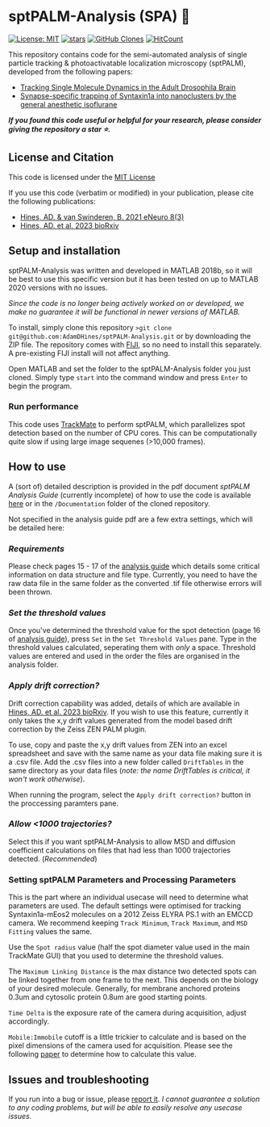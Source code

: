 # sptPALM-Analysis (SPA) :microscope:
[![License: MIT](https://img.shields.io/badge/License-MIT-yellow.svg?style=flat-square)](https://creativecommons.org/licenses/by-nc-sa/4.0/)
[![stars](https://img.shields.io/github/stars/AdamDHines/sptPALM-Analysis.svg?style=flat-square)](https://github.com/AdamDHines/sptPALM-Analysis/stargazers)
[![GitHub Clones](https://img.shields.io/badge/dynamic/json?color=success&label=Clone&query=count&url=https://gist.githubusercontent.com/AdamDHines/bddab1ad93ef30141a8cde52bab35b25/raw/clone.json&logo=github)](https://github.com/MShawon/github-clone-count-badge)
[![HitCount](https://hits.dwyl.com/AdamDHines/sptPALM-Analysis.svg?style=flat-square)](http://hits.dwyl.com/AdamDHines/sptPALM-Analysis)

This repository contains code for the semi-automated analysis of single particle tracking & photoactivatable localization microscopy (sptPALM), developed from the following papers:
* [Tracking Single Molecule Dynamics in the Adult Drosophila Brain](https://www.eneuro.org/content/8/3/ENEURO.0057-21.2021)
* [Synapse-specific trapping of Syntaxin1a into nanoclusters by the general anesthetic isoflurane](https://www.biorxiv.org/content/10.1101/2023.02.27.530184v1)

**_If you found this code useful or helpful for your research, please consider giving the repository a star :star:._**

## License and Citation

This code is licensed under the [MIT License](https://choosealicense.com/licenses/mit/)

If you use this code (verbatim or modified) in your publication, please cite the following publications:
* [Hines, AD. & van Swinderen, B. 2021 eNeuro 8(3)](https://www.eneuro.org/content/8/3/ENEURO.0057-21.2021)
* [Hines, AD. et al. 2023 bioRxiv](https://www.biorxiv.org/content/10.1101/2023.02.27.530184v1)

## Setup and installation
sptPALM-Analysis was written and developed in MATLAB 2018b, so it will be best to use this specific version but it has been tested on up to MATLAB 2020 versions with no issues.

_Since the code is no longer being actively worked on or developed, we make no guarantee it will be functional in newer versions of MATLAB._ 

To install, simply clone this repository `>git clone git@github.com:AdamDHines/sptPALM-Analysis.git` or by downloading the ZIP file. The repository comes with [FIJI](https://imagej.net/software/fiji/downloads), so no need to install this separately. A pre-existing FIJI install will not affect anything.

Open MATLAB and set the folder to the sptPALM-Analysis folder you just cloned. Simply type `start` into the command window and press `Enter` to begin the program.

### Run performance
This code uses [TrackMate](https://imagej.net/plugins/trackmate/) to perform sptPALM, which parallelizes spot detection based on the number of CPU cores. This can be computationally quite slow if using large image sequenes (>10,000 frames).

## How to use
A (sort of) detailed description is provided in the pdf document _sptPALM Analysis Guide_ (currently incomplete) of how to use the code is available [here](https://github.com/AdamDHines/sptPALM-Analysis/blob/master/Documentation/sptPALM%20Analysis%20Guide.pdf) or in the `/Documentation` folder of the cloned repository.

Not specified in the analysis guide pdf are a few extra settings, which will be detailed here:

### _Requirements_
Please check pages 15 - 17 of the [analysis guide](https://github.com/AdamDHines/sptPALM-Analysis/blob/master/Documentation/sptPALM%20Analysis%20Guide.pdf) which details some critical information on data structure and file type. Currently, you need to have the raw data file in the same folder as the converted .tif file otherwise errors will been thrown. 

### _Set the threshold values_
Once you've determined the  threshold value for the spot detection (page 16 of [analysis guide](https://github.com/AdamDHines/sptPALM-Analysis/blob/master/Documentation/sptPALM%20Analysis%20Guide.pdf)), press `Set` in the `Set Threshold Values` pane. Type in the threshold values calculated, seperating them with _only_ a space. Threshold values are entered and used in the order the files are organised in the analysis folder.

### _Apply drift correction?_
Drift correction capability was added, details of which are available in [Hines, AD. et al. 2023 bioRxiv](https://www.biorxiv.org/content/10.1101/2023.02.27.530184v1). If you wish to use this feature, currently it only takes the x,y drift values generated from the model based drift correction by the Zeiss ZEN PALM plugin. 

To use, copy and paste the x,y drift values from ZEN into an excel spreadsheet and save with the same name as your data file making sure it is a .csv file. Add the .csv files into a new folder called `DriftTables` in the same directory as your data files (_note: the name DriftTables is critical, it won't work otherwise_).

When running the program, select the `Apply drift correction?` button in the proccessing paramters pane.

### _Allow <1000 trajectories?_
Select this if you want sptPALM-Analysis to allow MSD and diffusion coefficient calculations on files that had less than 1000 trajectories detected. (_Recommended_)

### Setting sptPALM Parameters and Processing Parameters
This is the part where an individual usecase will need to determine what parameters are used. The default settings were optimised for tracking Syntaxin1a-mEos2 molecules on a 2012 Zeiss ELYRA PS.1 with an EMCCD camera. We recommend keeping `Track Minimum`, `Track Maximum`, and `MSD Fitting` values the same.

Use the `Spot radius` value (half the spot diameter value used in the main TrackMate GUI) that you used to determine the threshold values. 

The `Maximum Linking Distance` is the max distance two detected spots can be linked together from one frame to the next. This depends on the biology of your desired molecule. Generally, for membrane anchored proteins 0.3um and cytosolic protein 0.8um are good starting points.

`Time Delta` is the exposure rate of the camera during acquisition, adjust accordingly.

`Mobile:Immobile` cutoff is a little trickier to calculate and is based on the pixel dimensions of the camera used for acquisition. Please see the following [paper](https://www.sciencedirect.com/science/article/pii/S0896627315000380?via%3Dihub) to determine how to calculate this value.

## Issues and troubleshooting
If you run into a bug or issue, please [report it](https://github.com/AdamDHines/sptPALM-Analysis/issues). _I cannot guarantee a solution to any coding problems, but will be able to easily resolve any usecase issues._ 
